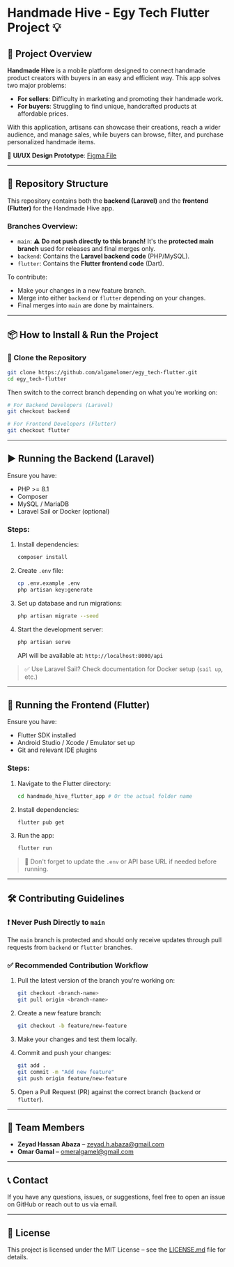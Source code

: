 # Handmade Hive - Egy Tech Flutter Project 💡

## 🧾 Project Overview

**Handmade Hive** is a mobile platform designed to connect handmade product creators with buyers in an easy and efficient way. This app solves two major problems:
- **For sellers**: Difficulty in marketing and promoting their handmade work.
- **For buyers**: Struggling to find unique, handcrafted products at affordable prices.

With this application, artisans can showcase their creations, reach a wider audience, and manage sales, while buyers can browse, filter, and purchase personalized handmade items.

🔗 **UI/UX Design Prototype**: [Figma File](https://www.figma.com/design/tS4CHRDGdDVWxxklB7e6aa/Handmade-Hive-Prototype-(Copy)?node-id=1-2117&t=NA1DrAdoZQY826Rc-0)

---

## 🧩 Repository Structure

This repository contains both the **backend (Laravel)** and the **frontend (Flutter)** for the Handmade Hive app.

### Branches Overview:

- `main`: ⚠️ **Do not push directly to this branch!** It's the **protected main branch** used for releases and final merges only.
- `backend`: Contains the **Laravel backend code** (PHP/MySQL).
- `flutter`: Contains the **Flutter frontend code** (Dart).
  
To contribute:
- Make your changes in a new feature branch.
- Merge into either `backend` or `flutter` depending on your changes.
- Final merges into `main` are done by maintainers.

---

## 📦 How to Install & Run the Project

### 🔁 Clone the Repository

```bash
git clone https://github.com/algamelomer/egy_tech-flutter.git
cd egy_tech-flutter
```

Then switch to the correct branch depending on what you're working on:

```bash
# For Backend Developers (Laravel)
git checkout backend

# For Frontend Developers (Flutter)
git checkout flutter
```

---

## ▶️ Running the Backend (Laravel)

Ensure you have:
- PHP >= 8.1
- Composer
- MySQL / MariaDB
- Laravel Sail or Docker (optional)

### Steps:

1. Install dependencies:
   ```bash
   composer install
   ```

2. Create `.env` file:
   ```bash
   cp .env.example .env
   php artisan key:generate
   ```

3. Set up database and run migrations:
   ```bash
   php artisan migrate --seed
   ```

4. Start the development server:
   ```bash
   php artisan serve
   ```
   API will be available at: `http://localhost:8000/api`

> ✅ Use Laravel Sail? Check documentation for Docker setup (`sail up`, etc.)

---

## 📱 Running the Frontend (Flutter)

Ensure you have:
- Flutter SDK installed
- Android Studio / Xcode / Emulator set up
- Git and relevant IDE plugins

### Steps:

1. Navigate to the Flutter directory:
   ```bash
   cd handmade_hive_flutter_app # Or the actual folder name
   ```

2. Install dependencies:
   ```bash
   flutter pub get
   ```

3. Run the app:
   ```bash
   flutter run
   ```

> 📌 Don't forget to update the `.env` or API base URL if needed before running.

---

## 🛠️ Contributing Guidelines

### ❗ Never Push Directly to `main`

The `main` branch is protected and should only receive updates through pull requests from `backend` or `flutter` branches.

### ✅ Recommended Contribution Workflow

1. Pull the latest version of the branch you're working on:
   ```bash
   git checkout <branch-name>
   git pull origin <branch-name>
   ```

2. Create a new feature branch:
   ```bash
   git checkout -b feature/new-feature
   ```

3. Make your changes and test them locally.

4. Commit and push your changes:
   ```bash
   git add .
   git commit -m "Add new feature"
   git push origin feature/new-feature
   ```

5. Open a Pull Request (PR) against the correct branch (`backend` or `flutter`).

---

## 👥 Team Members

- **Zeyad Hassan Abaza** – zeyad.h.abaza@gmail.com
- **Omar Gamal** – omeralgamel@gmail.com

---

## 📞 Contact

If you have any questions, issues, or suggestions, feel free to open an issue on GitHub or reach out to us via email.

---

## 📜 License

This project is licensed under the MIT License – see the [LICENSE.md](LICENSE.md) file for details.
```

